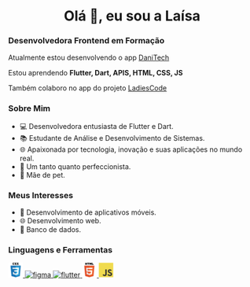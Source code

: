 <h1 align="center">Olá 👋, eu sou a Laísa</h1>

### Desenvolvedora Frontend em Formação
Atualmente estou desenvolvendo o app [DaniTech](https://github.com/laisa-alves/ecommerce-app)

Estou aprendendo **Flutter, Dart, APIS, HTML, CSS, JS**

Também colaboro no app do projeto [LadiesCode](https://github.com/ladiesCodeTech)

### Sobre Mim

- 💻 Desenvolvedora entusiasta de Flutter e Dart.
- 📚 Estudante de Análise e Desenvolvimento de Sistemas.
- 🌐 Apaixonada por tecnologia, inovação e suas aplicações no mundo real.
- 📐 Um tanto quanto perfeccionista.
- 🐶 Mãe de pet.

### Meus Interesses

- 📱 Desenvolvimento de aplicativos móveis.
- 🌐 Desenvolvimento web.
- 📂 Banco de dados.

### Linguagens e Ferramentas
<p align="left"> <a href="https://www.w3schools.com/css/" target="_blank" rel="noreferrer"> <img src="https://raw.githubusercontent.com/devicons/devicon/master/icons/css3/css3-original-wordmark.svg" alt="css3" width="30" height="30"/> </a> <a href="https://www.figma.com/" target="_blank" rel="noreferrer"> <img src="https://www.vectorlogo.zone/logos/figma/figma-icon.svg" alt="figma" width="30" height="30"/> </a> <a href="https://flutter.dev" target="_blank" rel="noreferrer"> <img src="https://www.vectorlogo.zone/logos/flutterio/flutterio-icon.svg" alt="flutter" width="30" height="30"/> </a> <a href="https://www.w3.org/html/" target="_blank" rel="noreferrer"> <img src="https://raw.githubusercontent.com/devicons/devicon/master/icons/html5/html5-original-wordmark.svg" alt="html5" width="30" height="30"/> </a> <a href="https://developer.mozilla.org/en-US/docs/Web/JavaScript" target="_blank" rel="noreferrer"> <img src="https://raw.githubusercontent.com/devicons/devicon/master/icons/javascript/javascript-original.svg" alt="javascript" width="30" height="30"/> </a> </p>
